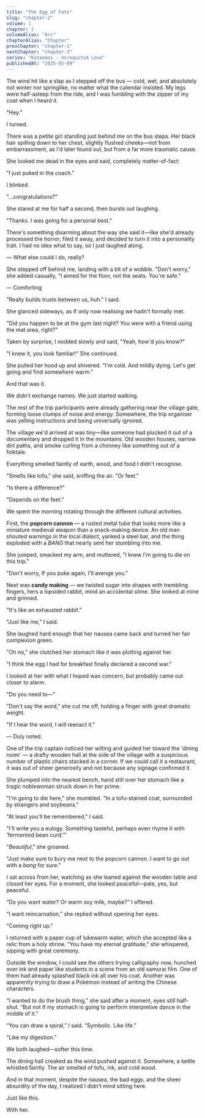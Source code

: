 ```yaml
---
title: "The Egg of Fate"
slug: "chapter-2"
volume: 1
chapter: 2
volumeAlias: "Arc"
chapterAlias: "Chapter"
prevChapter: "chapter-1"
nextChapter: "chapter-3"
series: "Kataomoi - Unrequited Love"
publishedAt: "2025-05-09"
---
```

The wind hit like a slap as I stepped off the bus — cold, wet, and absolutely not winter nor springlike, no matter what the calendar insisted.
My legs were half-asleep from the ride, and I was fumbling with the zipper of my coat when I heard it.

"Hey."

I turned.

There was a petite girl standing just behind me on the bus steps. 
Her black hair spilling down to her chest, slightly flushed cheeks—not from embarrassment, as I'd later found out, but from a far more traumatic cause.

She looked me dead in the eyes and said, completely matter-of-fact:

"I just puked in the coach."


I blinked.

"...congratulations?"


She stared at me for half a second, then bursts out laughing.

"Thanks. I was going for a personal best."


There's something disarming about the way she said it—like she'd already processed the horror, filed it away, and decided to turn it into a personality trait.
I had no idea what to say, so I just laughed along. 

— What else could I do, really?

She stepped off behind me, landing with a bit of a wobble.
"Don't worry," she added casually, "I aimed for the floor, not the seats. You're safe."

— Comforting

"Really builds trusts between us, huh." I said.


She glanced sideways, as if only now realising we hadn't formally met. 

"Did you happen to be at the gym last night? You were with a friend using the mat area, right?"

Taken by surprise, I nodded slowly and said, "Yeah, how'd you know?"

"I knew it, you look familiar!" She continued. 

She pulled her hood up and shivered. "I'm cold. And mildly dying. Let's get going and find somewhere warm."

And that was it.

We didn't exchange names. We just started walking. 

The rest of the trip participants were already gathering near the village gate, forming loose clumps of noise and energy.
Somewhere, the trip organiser was yelling instructions and being universally ignored.

The village we'd arrived at was tiny—like someone had plucked it out of a documentary and dropped it in the mountains.
Old wooden houses, narrow dirt paths, and smoke curling from a chimney like something out of a folktale.

Everything smelled faintly of earth, wood, and food I didn't recognise.

"Smells like tofu," she said, sniffing the air. "Or feet."

"Is there a difference?"

"Depends on the feet."

We spent the morning rotating through the different cultural activities.

First, the **popcorn cannon** — a rusted metal tube that looks more like a miniature medieval weapon than a snack-making device.
An old man shouted warnings in the local dialect, yanked a steel bar, and the thing exploded with a *BANG* that nearly sent her stumbling into me.

She jumped, smacked my arm, and muttered, "I knew I'm going to die on this trip."

"Don't worry, If you puke again, I'll avenge you."

Next was **candy making** — we twisted sugar into shapes with trembling fingers, hers a lopsided rabbit, mind an accidental slime.
She looked at mine and grinned.

"It's like an exhausted rabbit."

"Just like me," I said. 

She laughed hard enough that her nausea came back and turned her fair complexion green.

"Oh no," she clutched her stomach like it was plotting against her. 

"I think the egg I had for breakfast finally declared a second war."

I looked at her with what I hoped was concern, but probably came out closer to alarm.

"Do you need to—"

"Don't say the word," she cut me off, holding a finger with great dramatic weight.

"If I hear the word, I *will* reenact it."

— Duly noted.

One of the trip captain noticed her wilting and guided her toward the 'dining room' 
— a drafty wooden hall at the side of the village with a suspicious number of plastic chairs stacked in a corner.
If we could call it a restaurant, it was out of sheer generosity and not because any signage confirmed it.

She plumped into the nearest bench, hand still over her stomach like a tragic noblewoman struck down in her prime.

"I'm going to die here," she mumbled. "In a tofu-stained coat, surrounded by strangers and soybeans."

"At least you'll be remembered," I said. 

"I'll write you a eulogy. Something tasteful, perhaps even rhyme it with 'fermented bean curd.'"

"*Beautiful*," she groaned.

"Just make sure to bury me next to the popcorn cannon. I want to go out with a *bang* for sure."

I sat across from her, watching as she leaned against the wooden table and closed her eyes. For a moment, she looked peaceful—pale, yes, but peaceful.

“Do you want water? Or warm soy milk, maybe?” I offered.

“I want reincarnation,” she replied without opening her eyes.

“Coming right up.”

I returned with a paper cup of lukewarm water, which she accepted like a relic from a holy shrine. “You have my eternal gratitude,” she whispered, sipping with great ceremony.

Outside the window, I could see the others trying calligraphy now, hunched over ink and paper like students in a scene from an old samurai film. 
One of them had already splashed black ink all over his coat. 
Another was apparently trying to draw a Pokémon instead of writing the Chinese characters.

“I wanted to do the brush thing,” she said after a moment, eyes still half-shut. “But not if my stomach is going to perform interpretive dance in the middle of it.”

“You can draw a spiral,” I said. “Symbolic. Like life.”

“Like my digestion.”

We both laughed—softer this time.

The dining hall creaked as the wind pushed against it. 
Somewhere, a kettle whistled faintly. 
The air smelled of tofu, ink, and cold wood.

And in that moment, despite the nausea, the bad eggs, and the sheer absurdity of the day, I realized I didn’t mind sitting here.

Just like this.

With her.